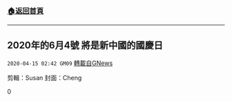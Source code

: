 ###  [:house:返回首頁](https://github.com/ourhimalayas/txt)
---

## 2020年的6月4號 將是新中國的國慶日
`2020-04-15 02:42 GM09` [轉載自GNews](https://gnews.org/zh-hant/173391/)

剪輯：Susan 封面：Cheng

0
